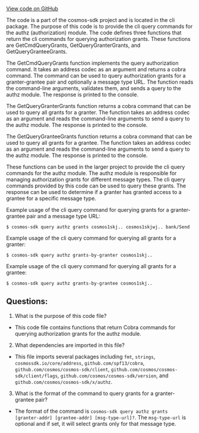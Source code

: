 [View code on GitHub](https://github.com/cosmos/cosmos-sdk.git/x/authz/client/cli/query.go)

The code is a part of the cosmos-sdk project and is located in the cli package. The purpose of this code is to provide the cli query commands for the authz (authorization) module. The code defines three functions that return the cli commands for querying authorization grants. These functions are GetCmdQueryGrants, GetQueryGranterGrants, and GetQueryGranteeGrants. 

The GetCmdQueryGrants function implements the query authorization command. It takes an address codec as an argument and returns a cobra command. The command can be used to query authorization grants for a granter-grantee pair and optionally a message type URL. The function reads the command-line arguments, validates them, and sends a query to the authz module. The response is printed to the console. 

The GetQueryGranterGrants function returns a cobra command that can be used to query all grants for a granter. The function takes an address codec as an argument and reads the command-line arguments to send a query to the authz module. The response is printed to the console. 

The GetQueryGranteeGrants function returns a cobra command that can be used to query all grants for a grantee. The function takes an address codec as an argument and reads the command-line arguments to send a query to the authz module. The response is printed to the console. 

These functions can be used in the larger project to provide the cli query commands for the authz module. The authz module is responsible for managing authorization grants for different message types. The cli query commands provided by this code can be used to query these grants. The response can be used to determine if a granter has granted access to a grantee for a specific message type. 

Example usage of the cli query command for querying grants for a granter-grantee pair and a message type URL:
```
$ cosmos-sdk query authz grants cosmos1skj.. cosmos1skjwj.. bank/Send
```

Example usage of the cli query command for querying all grants for a granter:
```
$ cosmos-sdk query authz grants-by-granter cosmos1skj..
```

Example usage of the cli query command for querying all grants for a grantee:
```
$ cosmos-sdk query authz grants-by-grantee cosmos1skj..
```
## Questions: 
 1. What is the purpose of this code file?
- This code file contains functions that return Cobra commands for querying authorization grants for the authz module.

2. What dependencies are imported in this file?
- This file imports several packages including `fmt`, `strings`, `cosmossdk.io/core/address`, `github.com/spf13/cobra`, `github.com/cosmos/cosmos-sdk/client`, `github.com/cosmos/cosmos-sdk/client/flags`, `github.com/cosmos/cosmos-sdk/version`, and `github.com/cosmos/cosmos-sdk/x/authz`.

3. What is the format of the command to query grants for a granter-grantee pair?
- The format of the command is `cosmos-sdk query authz grants [granter-addr] [grantee-addr] [msg-type-url]?`. The `msg-type-url` is optional and if set, it will select grants only for that message type.